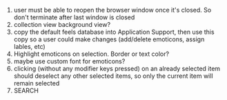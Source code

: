 1. user must be able to reopen the browser window once it's closed. So don't terminate after last window is closed
2. collection view background view?
3. copy the default feels database into Application Support, then use this copy so a user could make changes (add/delete emoticons, assign lables, etc)
4. Highlight emoticons on selection. Border or text color?
5. maybe use custom font for emoticons?
6. clicking (without any modifier keys pressed) on an already selected item should deselect any other selected items, so only the current item will remain selected
7. SEARCH
